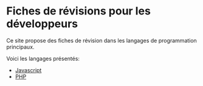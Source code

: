 # Fiches de révisions pour les développeurs

Ce site propose des fiches de révision dans les langages de programmation principaux.

Voici les langages présentés:
  - [Javascript](javascript.md)
  - [PHP](php.md)
